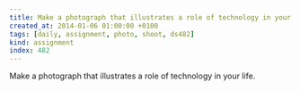 ```yaml
---
title: Make a photograph that illustrates a role of technology in your life.
created_at: 2014-01-06 01:00:00 +0100
tags: [daily, assignment, photo, shoot, ds482]
kind: assignment
index: 482
---
```


Make a photograph that illustrates a role of technology in your life.
